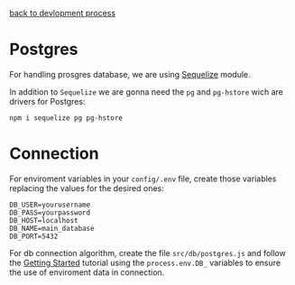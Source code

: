 [back to devlopment process](./../DEVELOPMENT_PROCESS.md)

# Postgres
For handling prosgres database, we are using [Sequelize](https://sequelize.org/) module.

In addition to `Sequelize` we are gonna need the `pg` and `pg-hstore` wich are drivers for Postgres:
```
npm i sequelize pg pg-hstore
```

# Connection
For enviroment variables in your `config/.env` file, create those variables replacing the values for the desired ones:
```
DB_USER=yourusername
DB_PASS=yourpassword
DB_HOST=localhost
DB_NAME=main_database
DB_PORT=5432
```

For db connection algorithm, create the file `src/db/postgres.js` and follow the [Getting Started](https://sequelize.org/docs/v6/getting-started/) tutorial using the `process.env.DB_` variables to ensure the use of enviroment data in connection.